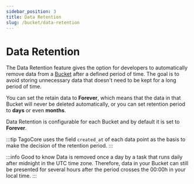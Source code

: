 ```yaml
---
sidebar_position: 3
title: Data Retention
slug: /bucket/data-retention
---
```


# Data Retention

The Data Retention feature gives the option for developers to automatically remove data from a [Bucket](/bucket) after a defined period of time. The goal is to avoid storing unnecessary data that doesn't need to be kept for a long period of time.

You can set the retain data to **Forever**, which means that the data in that Bucket will never be deleted automatically, or you can set retention period to **days** or even **months**.

Data Retention is configurable for each Bucket and by default it is set to **Forever**.

:::tip
TagoCore uses the field `created_at` of each data point as the basis to make the decision of the retention period.
:::

:::info Good to know
Data is removed once a day by a task that runs daily after midnight in the UTC time zone. Therefore, data in your Bucket can still be presented for several hours after the period crosses the 00:00h in your local time.
:::
